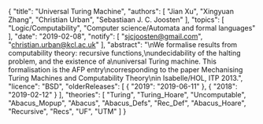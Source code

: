 {
    "title": "Universal Turing Machine",
    "authors": [
        "Jian Xu",
        "Xingyuan Zhang",
        "Christian Urban",
        "Sebastiaan J. C. Joosten"
    ],
    "topics": [
        "Logic/Computability",
        "Computer science/Automata and formal languages"
    ],
    "date": "2019-02-08",
    "notify": [
        "sjcjoosten@gmail.com",
        "christian.urban@kcl.ac.uk"
    ],
    "abstract": "\nWe formalise results from computability theory: recursive functions,\nundecidability of the halting problem, and the existence of a\nuniversal Turing machine. This formalisation is the AFP entry\ncorresponding to the paper Mechanising Turing Machines and Computability Theory\nin Isabelle/HOL, ITP 2013.",
    "licence": "BSD",
    "olderReleases": [
        {
            "2019": "2019-06-11"
        },
        {
            "2018": "2019-02-12"
        }
    ],
    "theories": [
        "Turing",
        "Turing_Hoare",
        "Uncomputable",
        "Abacus_Mopup",
        "Abacus",
        "Abacus_Defs",
        "Rec_Def",
        "Abacus_Hoare",
        "Recursive",
        "Recs",
        "UF",
        "UTM"
    ]
}
